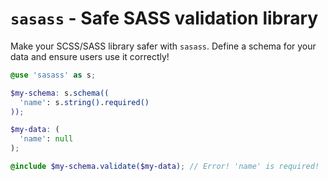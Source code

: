 # `sasass` - Safe SASS validation library

Make your SCSS/SASS library safer with `sasass`. Define a schema for your data and ensure users use it correctly!

<!-- prettier-ignore-start -->
```scss
@use 'sasass' as s;

$my-schema: s.schema((
  'name': s.string().required()
));

$my-data: (
  'name': null
);

@include $my-schema.validate($my-data); // Error! 'name' is required!
```
<!-- prettier-ignore-end -->
